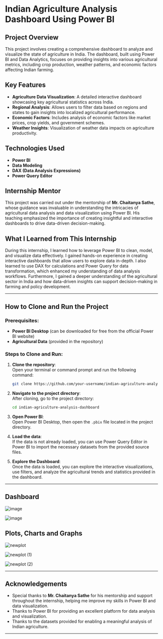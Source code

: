 # Indian Agriculture Analysis Dashboard Using Power BI

## Project Overview
This project involves creating a comprehensive dashboard to analyze and visualize the state of agriculture in India. The dashboard, built using Power BI and Data Analytics, focuses on providing insights into various agricultural metrics, including crop production, weather patterns, and economic factors affecting Indian farming.

## Key Features
- **Agriculture Data Visualization**: A detailed interactive dashboard showcasing key agricultural statistics across India.
- **Regional Analysis**: Allows users to filter data based on regions and states to gain insights into localized agricultural performance.
- **Economic Factors**: Includes analysis of economic factors like market prices, crop yields, and government schemes.
- **Weather Insights**: Visualization of weather data impacts on agriculture productivity.

## Technologies Used
- **Power BI**  
- **Data Modeling**  
- **DAX (Data Analysis Expressions)**  
- **Power Query Editor**  

## Internship Mentor
This project was carried out under the mentorship of **Mr. Chaitanya Sathe**, whose guidance was invaluable in understanding the intricacies of agricultural data analysis and data visualization using Power BI. His teaching emphasized the importance of creating insightful and interactive dashboards to drive data-driven decision-making.

## What I Learned from This Internship
During this internship, I learned how to leverage Power BI to clean, model, and visualize data effectively. I gained hands-on experience in creating interactive dashboards that allow users to explore data in-depth. I also learned to use DAX for calculations and Power Query for data transformation, which enhanced my understanding of data analysis workflows. Furthermore, I gained a deeper understanding of the agricultural sector in India and how data-driven insights can support decision-making in farming and policy development.

---

## How to Clone and Run the Project

### Prerequisites:
- **Power BI Desktop** (can be downloaded for free from the official Power BI website)
- **Agricultural Data** (provided in the repository)

### Steps to Clone and Run:

1. **Clone the repository**:  
   Open your terminal or command prompt and run the following command:
   ```bash
   git clone https://github.com/your-username/indian-agriculture-analysis-dashboard.git
   ```

2. **Navigate to the project directory**:  
   After cloning, go to the project directory:
   ```bash
   cd indian-agriculture-analysis-dashboard
   ```

3. **Open Power BI**:  
   Open Power BI Desktop, then open the `.pbix` file located in the project directory.

4. **Load the data**:  
   If the data is not already loaded, you can use Power Query Editor in Power BI to import the necessary datasets from the provided source files.

5. **Explore the Dashboard**:  
   Once the data is loaded, you can explore the interactive visualizations, use filters, and analyze the agricultural trends and statistics provided in the dashboard.

---
## Dashboard
   ![image](https://github.com/user-attachments/assets/82f989d8-5515-4688-98a7-92de64a4255d)

   ![image](https://github.com/user-attachments/assets/276bfba6-2122-42c9-b21c-83df6099ae70)


## Plots, Charts and Graphs
   ![newplot](https://github.com/user-attachments/assets/a6327d51-3347-42b3-adaa-7d28f88bf488)

   ![newplot (1)](https://github.com/user-attachments/assets/60dd78a5-20c5-46b9-b41f-aa7dd89f612c)

   ![newplot (2)](https://github.com/user-attachments/assets/a6fe9140-5ec0-4602-96fd-164e48a398a8)

---
## Acknowledgements
- Special thanks to **Mr. Chaitanya Sathe** for his mentorship and support throughout the internship, helping me improve my skills in Power BI and data visualization.
- Thanks to Power BI for providing an excellent platform for data analysis and visualization.
- Thanks to the datasets provided for enabling a meaningful analysis of Indian agriculture.

---

